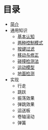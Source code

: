 # 目录

- [简介](intro.md)
- 通用知识
  - [基本认知](gamebasic.md)
  - [两种控制模式](ctrlpattern.md)
  - [按键过滤](keyfilter.md)
  - [移动与修正](movecorrection.md)
  - [碰撞检测法](colldet.md)
  - [运动模型](movemodel.md)
  - [地面检测](groundadapt.md)
- 实现
  - 行走
  - 跳跃
  - 振荡效果
  - 弹跳效果
  - 运送板
  - 卷轴滚动
  - 弹簧

